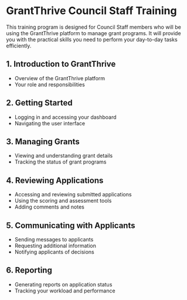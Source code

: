 # GrantThrive Council Staff Training

This training program is designed for Council Staff members who will be using the GrantThrive platform to manage grant programs. It will provide you with the practical skills you need to perform your day-to-day tasks efficiently.

## 1. Introduction to GrantThrive

- Overview of the GrantThrive platform
- Your role and responsibilities

## 2. Getting Started

- Logging in and accessing your dashboard
- Navigating the user interface

## 3. Managing Grants

- Viewing and understanding grant details
- Tracking the status of grant programs

## 4. Reviewing Applications

- Accessing and reviewing submitted applications
- Using the scoring and assessment tools
- Adding comments and notes

## 5. Communicating with Applicants

- Sending messages to applicants
- Requesting additional information
- Notifying applicants of decisions

## 6. Reporting

- Generating reports on application status
- Tracking your workload and performance


